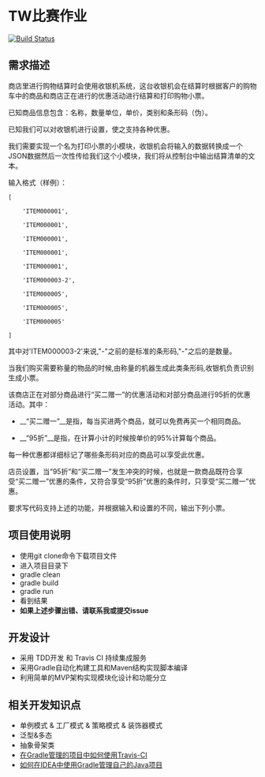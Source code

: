 # TW比赛作业

[![Build Status](https://travis-ci.org/Yasic/HomeWork.svg?branch=master)](https://travis-ci.org/Yasic/HomeWork)

## 需求描述

商店里进行购物结算时会使用收银机系统，这台收银机会在结算时根据客户的购物车中的商品和商店正在进行的优惠活动进行结算和打印购物小票。

已知商品信息包含：名称，数量单位，单价，类别和条形码（伪）。 

已知我们可以对收银机进行设置，使之支持各种优惠。

我们需要实现一个名为打印小票的小模块，收银机会将输入的数据转换成一个JSON数据然后一次性传给我们这个小模块，我们将从控制台中输出结算清单的文本。

输入格式（样例）：
```
[

    'ITEM000001',

    'ITEM000001',

    'ITEM000001',

    'ITEM000001',

    'ITEM000001',

    'ITEM000003-2',

    'ITEM000005',

    'ITEM000005',

    'ITEM000005'

]
```

其中对'ITEM000003-2'来说,"-"之前的是标准的条形码,"-"之后的是数量。 

当我们购买需要称量的物品的时候,由称量的机器生成此类条形码,收银机负责识别生成小票。

该商店正在对部分商品进行“买二赠一”的优惠活动和对部分商品进行95折的优惠活动。其中：

* __“买二赠一”__是指，每当买进两个商品，就可以免费再买一个相同商品。

* __“95折”__是指，在计算小计的时候按单价的95%计算每个商品。

每一种优惠都详细标记了哪些条形码对应的商品可以享受此优惠。

店员设置，当“95折”和“买二赠一”发生冲突的时候，也就是一款商品既符合享受“买二赠一”优惠的条件，又符合享受“95折”优惠的条件时，只享受“买二赠一”优惠。

要求写代码支持上述的功能，并根据输入和设置的不同，输出下列小票。

## 项目使用说明

* 使用git clone命令下载项目文件
* 进入项目目录下
* gradle clean
* gradle build
* gradle run
* 看到结果
* __如果上述步骤出错、请联系我或提交issue__

## 开发设计

* 采用 TDD开发 和 Travis CI 持续集成服务
* 采用Gradle自动化构建工具和Maven结构实现脚本编译
* 利用简单的MVP架构实现模块化设计和功能分立

## 相关开发知识点

* 单例模式 & 工厂模式 & 策略模式 & 装饰器模式
* 泛型&多态
* 抽象骨架类
* [在Gradle管理的项目中如何使用Travis-CI](https://github.com/Cycade/TravisCITest)
* [如何在IDEA中使用Gradle管理自己的Java项目](http://jerry-chen.iteye.com/blog/2030637)
